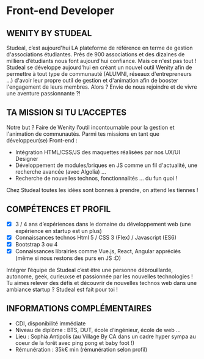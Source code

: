 # Front-end Developer
## WENITY BY STUDEAL
Studeal, c’est aujourd'hui LA plateforme de référence en terme de gestion d'associations étudiantes. Près de 900 associations et des dizaines de milliers d’étudiants nous font aujourd'hui confiance.
Mais ce n'est pas tout ! Studeal se développe aujourd'hui en créant un nouvel outil Wenity afin de permettre à tout type de communauté (ALUMNI, réseaux d'entrepreneurs ...) d'avoir leur propre outil de gestion et d'animation afin de booster l'engagement de leurs membres.
Alors ? Envie de nous rejoindre et de vivre une aventure passionnante ?!

## TA MISSION SI TU L’ACCEPTES
Notre but ? Faire de Wenity l’outil incontournable pour la gestion et l'animation de communautés. Parmi tes missions en tant que développeur(se) Front-end :
* Intégration HTML/CSS/JS des maquettes réalisées par nos UX/UI Designer
* Développement de modules/briques en JS comme un fil d'actualité, une recherche avancée (avec Algolia) ...
* Recherche de nouvelles technos, fonctionnalités … du fun quoi !

Chez Studeal toutes les idées sont bonnes à prendre, on attend les tiennes !

## COMPÉTENCES ET PROFIL
* [x] 3 / 4 ans d’expériences dans le domaine du développement web (une expérience en startup est un plus)
* [x] Connaissances technos Html 5 / CSS 3 (Flex) / Javascript (ES6)
* [x] Bootstrap 3 ou 4
* [x] Connaissances librairies comme Vue.js, React, Angular appréciés (même si nous restons des purs en JS :D)

Intégrer l’équipe de Studeal c’est être une personne débrouillarde, autonome, geek, curieuxse et passionnée par les nouvelles technologies !
Tu aimes relever des défis et découvrir de nouvelles technos web dans une ambiance startup ? Studeal est fait pour toi !

## INFORMATIONS COMPLÉMENTAIRES
* CDI, disponibilité immédiate
* Niveau de diplôme : BTS, DUT, école d’ingénieur, école de web ...
* Lieu : Sophia Antipolis (au Village By CA dans un cadre hyper sympa au coeur de la forêt avec ping pong et baby foot !)
* Rémunération : 35k€ min (rémunération selon profil)
